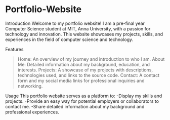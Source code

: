 # Portfolio-Website
Introduction
Welcome to my portfolio website! I am a pre-final year Computer Science student at MIT, Anna University, with a passion for technology and innovation. This website showcases my projects, skills, and experiences in the field of computer science and technology.

Features
>Home: An overview of my journey and introduction to who I am.
>About Me: Detailed information about my background, education, and interests.
>Projects: A showcase of my projects with descriptions, technologies used, and links to the source code.
>Contact: A contact form and my social media links for professional inquiries and networking.

Usage
This portfolio website serves as a platform to:
-Display my skills and projects.
-Provide an easy way for potential employers or collaborators to contact me.
-Share detailed information about my background and professional experiences.
